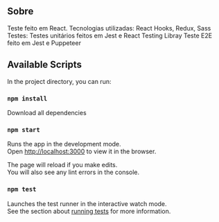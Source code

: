 ## Sobre
Teste feito em React.
Tecnologias utilizadas: React Hooks, Redux, Sass
Testes: Testes unitários feitos em Jest e React Testing Libray
        Teste E2E feito em Jest e Puppeteer
    
## Available Scripts

In the project directory, you can run:

### `npm install`
Download all dependencies

### `npm start`

Runs the app in the development mode.<br />
Open [http://localhost:3000](http://localhost:3000) to view it in the browser.

The page will reload if you make edits.<br />
You will also see any lint errors in the console.

### `npm test`

Launches the test runner in the interactive watch mode.<br />
See the section about [running tests](https://facebook.github.io/create-react-app/docs/running-tests) for more information.



